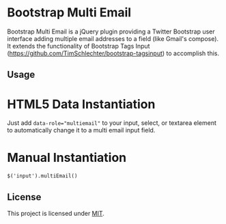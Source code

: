# Bootstrap Multi Email   
   
Bootstrap Multi Email is a jQuery plugin providing a Twitter Bootstrap user interface adding multiple email addresses to a field (like Gmail's compose). It extends the functionality of Bootstrap Tags Input (https://github.com/TimSchlechter/bootstrap-tagsinput) to accomplish this.   
   
   
## Usage   
   
# HTML5 Data Instantiation   

Just add `data-role="multiemail"` to your input, select, or textarea element to automatically change it to a multi email input field.   
   
   
# Manual Instantiation   
   
`$('input').multiEmail()`   
   

## License   
   
This project is licensed under [MIT](https://raw.github.com/TimSchlechter/bootstrap-tagsinput/master/LICENSE "Read more about the MIT license").


